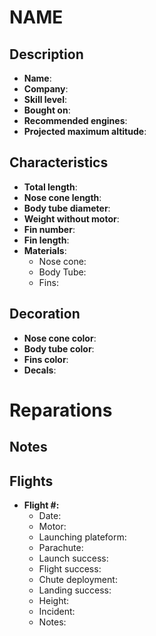 # NAME

## Description

- **Name**: 
- **Company**: 
- **Skill level**: 
- **Bought on**: 
- **Recommended engines**: 
- **Projected maximum altitude**: 

## Characteristics

- **Total length**: 
- **Nose cone length**: 
- **Body tube diameter**: 
- **Weight without motor**: 
- **Fin number**: 
- **Fin length**: 
- **Materials**:
  - Nose cone: 
  - Body Tube: 
  - Fins: 

## Decoration

- **Nose cone color**: 
- **Body tube color**: 
- **Fins color**: 
- **Decals**: 

# Reparations

## Notes

## Flights

- **Flight #:**
  - Date: 
  - Motor: 
  - Launching plateform: 
  - Parachute: 
  - Launch success: 
  - Flight success: 
  - Chute deployment: 
  - Landing success: 
  - Height: 
  - Incident: 
  - Notes: 

